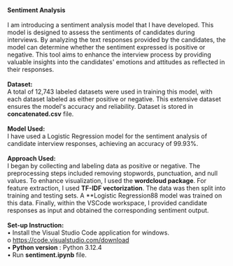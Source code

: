 **Sentiment Analysis**<br><br>
I am introducing a sentiment analysis model that I have developed. This model is designed to assess the sentiments of candidates during interviews. By analyzing the text responses provided by the candidates, the model can determine whether the sentiment expressed is positive or negative.  This tool aims to enhance the interview process by providing valuable insights into the candidates' emotions and attitudes as reflected in their responses.<br><br>
**Dataset:** <br> A total of 12,743 labeled datasets were used in training this model, with each dataset labeled as either positive or negative. This extensive dataset ensures the model's accuracy and reliability. Dataset is stored in **concatenated.csv** file.<br><br>
**Model Used:** <br>I have used a Logistic Regression model for the sentiment analysis of candidate interview responses, achieving an accuracy of 99.93%.<br><br>
**Approach Used:**<br> I began by collecting and labeling data as positive or negative. The preprocessing steps included removing stopwords, punctuation, and null values. To enhance visualization, I used the **wordcloud package**. For feature extraction, I used **TF-IDF vectorization**. The data was then split into training and testing sets. A **Logistic Regression88 model was trained on this data. Finally, within the VSCode workspace, I provided candidate responses as input and obtained the corresponding sentiment output.<br><br>
**Set-up Instruction:**<br>
•	Install the Visual Studio Code application for windows.<br>
      o	https://code.visualstudio.com/download<br>
•	**Python version** : Python 3.12.4<br>
•	Run **sentiment.ipynb** file.<br>
